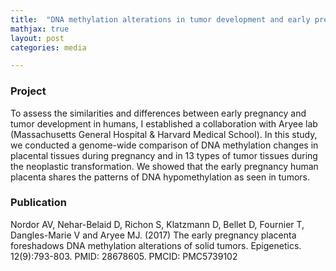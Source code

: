 ```yaml
---
title:  "DNA methylation alterations in tumor development and early pregnancy"
mathjax: true
layout: post
categories: media

---
```


### Project 
To assess the similarities and differences between early pregnancy and tumor development in humans, I established a collaboration with Aryee lab (Massachusetts 
General Hospital & Harvard Medical School). 
In this study, we conducted a genome-wide comparison of DNA methylation changes in placental tissues during pregnancy and in 13 types of tumor tissues during the 
neoplastic transformation. We showed that the early pregnancy human placenta shares the patterns of DNA hypomethylation as seen in tumors.

### Publication
Nordor AV, Nehar-Belaid D, Richon S, Klatzmann D, Bellet D, Fournier T, Dangles-Marie V and Aryee MJ. (2017) The early pregnancy placenta foreshadows DNA 
methylation alterations of solid tumors. Epigenetics. 12(9):793-803. PMID: 28678605. PMCID: PMC5739102
